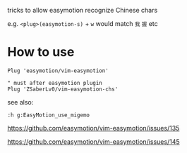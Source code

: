 
tricks to allow easymotion recognize Chinese chars

e.g. `<plug>(easymotion-s)` + `w` would match `我` `握` etc

# How to use

```
Plug 'easymotion/vim-easymotion'

" must after easymotion plugin
Plug 'ZSaberLv0/vim-easymotion-chs'
```

see also:

`:h g:EasyMotion_use_migemo`

https://github.com/easymotion/vim-easymotion/issues/135

https://github.com/easymotion/vim-easymotion/issues/145

